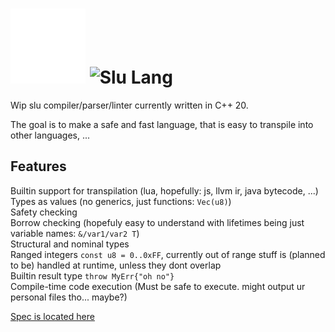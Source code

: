 ﻿# <img alt="Slu Lang logo - hollow star with a cresent going through the middle" src="/spec/info/Logo_white.png" width="120"> <img alt="Slu Lang" src="/spec/info/LogoText.svg" width="150"> 
 
Wip slu compiler/parser/linter currently written in C++ 20. 

The goal is to make a safe and fast language, that is easy to transpile into other languages, ... 

## Features

Builtin support for transpilation (lua, hopefully: js, llvm ir, java bytecode, ...)  
Types as values (no generics, just functions: `Vec(u8)`)  
Safety checking  
Borrow checking (hopefuly easy to understand with lifetimes being just variable names: `&/var1/var2 T`)  
Structural and nominal types  
Ranged integers `const u8 = 0..0xFF`, currently out of range stuff is (planned to be) handled at runtime, unless they dont overlap  
Builtin result type `throw MyErr{"oh no"}`  
Compile-time code execution (Must be safe to execute. might output ur personal files tho... maybe?)  

[Spec is located here](/spec/)
